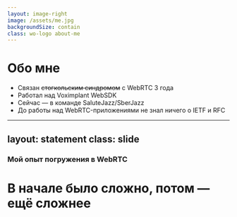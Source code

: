 ```yaml
---
layout: image-right
image: /assets/me.jpg
backgroundSize: contain
class: wo-logo about-me
---
```


# Обо мне 

<v-clicks>

- Связан ~~стогкольским синдромом~~ с WebRTC 3 года
- Работал над Voximplant WebSDK
- Сейчас — в команде SaluteJazz/SberJazz
- До работы над WebRTC-приложениями не знал ничего о IETF и RFC

</v-clicks>

<style>
  .slidev-page .grid {
    grid-template-columns: 1.5fr 1fr;
  }
  .slidev-page div:nth-child(2) {
    background-position: center right;
  }
  .slidev-page:deep(img){
    @apply rounded-xl;
  }
</style>

---
layout: statement
class: slide
---

### Мой опыт погружения в WebRTC
# В начале было сложно, потом — ещё сложнее

<style>
  .slide {
    @apply bg-no-repeat;
    background-image: url('/assets/crying-cat.png');
    background-position: left bottom;
    background-size: 25%;
  }
</style>


